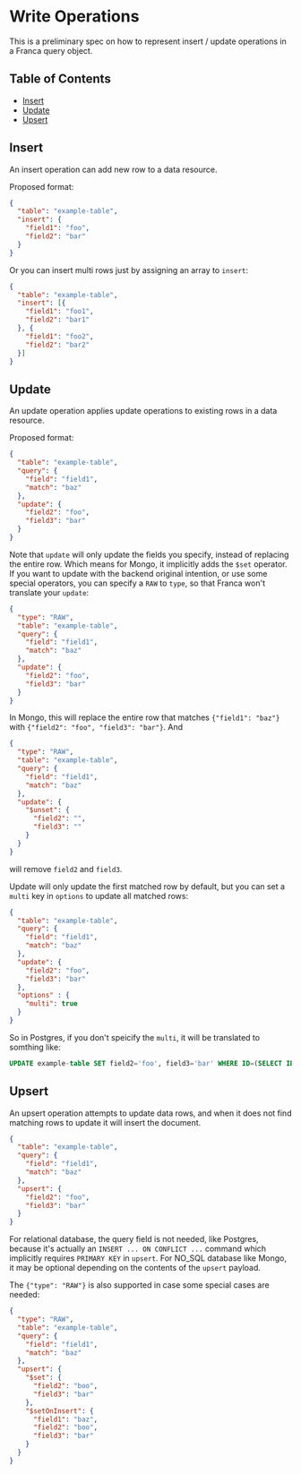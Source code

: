 # Write Operations

This is a preliminary spec on how to represent insert / update operations in a Franca query object.

## Table of Contents
* [Insert](#insert)
* [Update](#update)
* [Upsert](#upsert)

## Insert

An insert operation can add new row to a data resource.

Proposed format:
```json
{
  "table": "example-table",
  "insert": {
    "field1": "foo",
    "field2": "bar"
  }
}
```
Or you can insert multi rows just by assigning an array to `insert`:
```json
{
  "table": "example-table",
  "insert": [{
    "field1": "foo1",
    "field2": "bar1"
  }, {
    "field1": "foo2",
    "field2": "bar2"
  }]
}
```


## Update

An update operation applies update operations to existing rows in a data resource.

Proposed format:
```json
{
  "table": "example-table",
  "query": {
    "field": "field1",
    "match": "baz"
  },
  "update": {
    "field2": "foo",
    "field3": "bar"
  }
}
```

Note that `update` will only update the fields you specify, instead of replacing the entire row. Which means for Mongo, it implicitly adds the `$set` operator. If you want to update with the backend original intention, or use some special operators, you can specify a `RAW` to `type`, so that Franca won't translate your `update`:
```json
{
  "type": "RAW",
  "table": "example-table",
  "query": {
    "field": "field1",
    "match": "baz"
  },
  "update": {
    "field2": "foo",
    "field3": "bar"
  }
}
```
In Mongo, this will replace the entire row that matches `{"field1": "baz"}` with `{"field2": "foo", "field3": "bar"}`. And

```json
{
  "type": "RAW",
  "table": "example-table",
  "query": {
    "field": "field1",
    "match": "baz"
  },
  "update": {
    "$unset": {
      "field2": "",
      "field3": ""
    }
  }
}
```
will remove `field2` and `field3`.



Update will only update the first matched row by default, but you can set a `multi` key in `options` to update all matched rows:
```json
{
  "table": "example-table",
  "query": {
    "field": "field1",
    "match": "baz"
  },
  "update": {
    "field2": "foo",
    "field3": "bar"
  },
  "options" : {
    "multi": true
  }
}
```
So in Postgres, if you don't speicify the `multi`, it will be translated to somthing like:
```sql
UPDATE example-table SET field2='foo', field3='bar' WHERE ID=(SELECT ID FROM example-table WHERE field1='baz' ORDER BY ID LIMIT 1)
```

## Upsert

An upsert operation attempts to update data rows, and when it does not find matching rows to update it will insert the document.

```json
{
  "table": "example-table",
  "query": {
    "field": "field1",
    "match": "baz"
  },
  "upsert": {
    "field2": "foo",
    "field3": "bar"
  }
}
```

For relational database, the query field is not needed, like Postgres, because it's actually an `INSERT ... ON CONFLICT ...` command which implicitly requires `PRIMARY KEY` in `upsert`. For NO_SQL database like Mongo, it may be optional depending on the contents of the ```upsert``` payload.


The `{"type": "RAW"}` is also supported in case some special cases are needed:

```json
{
  "type": "RAW",
  "table": "example-table",
  "query": {
    "field": "field1",
    "match": "baz"
  },
  "upsert": {
    "$set": {
      "field2": "boo",
      "field3": "bar"
    },
    "$setOnInsert": {
      "field1": "baz",
      "field2": "boo",
      "field3": "bar"
    }
  }
}
```

